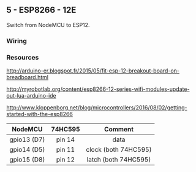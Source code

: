 
## 5 - ESP8266 - 12E

Switch from NodeMCU to ESP12.

### Wiring



### Resources

http://arduino-er.blogspot.fr/2015/05/fit-esp-12-breakout-board-on-breadboard.html

http://myrobotlab.org/content/esp8266-12-series-wifi-modules-update-out-lua-arduino-ide

http://www.kloppenborg.net/blog/microcontrollers/2016/08/02/getting-started-with-the-esp8266



| NodeMCU       | 74HC595       | Comment                |
| ------------- |:-------------:|:----------------------:|
| gpio13 (D7)   | pin 14        | data                   |
| gpio14 (D5)   | pin 11        | clock (both 74HC595)   |
| gpio15 (D8)   | pin 12        | latch (both 74HC595)   |



